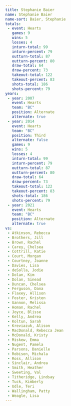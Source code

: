 ```yaml
---
title: Stephanie Baier
name: Stephanie Baier
name-sort: Baier, Stephanie
totals:
 - event: Hearts
   games: 9
   wins: 5
   losses: 4
   inturn-total: 99
   inturn-percent: 79
   outturn-total: 87
   outturn-percent: 80
   draw-total: 64
   draw-percent: 73
   takeout-total: 122
   takeout-percent: 83
   shots-total: 186
   shots-percent: 79
years:
 - year: 2007
   event: Hearts
   team: "BC"
   position: Alternate
   alternate: true
 - year: 2014
   event: Hearts
   team: "BC"
   position: Third
   alternate: false
   games: 9
   wins: 5
   losses: 4
   inturn-total: 99
   inturn-percent: 79
   outturn-total: 87
   outturn-percent: 80
   draw-total: 64
   draw-percent: 73
   takeout-total: 122
   takeout-percent: 83
   shots-total: 186
   shots-percent: 79
 - year: 2021
   event: Hearts
   team: "BC"
   position: Alternate
   alternate: true
vs:
 - Atkinson, Rebecca
 - Brothers, Jill
 - Brown, Rachel
 - Carey, Chelsea
 - Cottrill, Katie
 - Court, Morgan
 - Courtney, Joanne
 - Davies, Lisa
 - deSolla, Jodie
 - Dolan, Kim
 - Dolan, Sinead
 - Duncan, Chelsea
 - Ferguson, Dana
 - Flaxey, Allison
 - Foster, Kristen
 - Gannon, Melissa
 - Homan, Rachel
 - Joyce, Blisse
 - Kelly, Andrea
 - Koltun, Sarah
 - Kreviazuk, Alison
 - MacDonald, Rebecca Jean
 - McDonald, Kristy
 - Miskew, Emma
 - Nugent, Pamela
 - Parsons, Danielle
 - Robison, Michala
 - Ross, Allison
 - Sinclair, Andrea
 - Smith, Heather
 - Sweeting, Val
 - Titheridge, Lindsay
 - Tuck, Kimberly
 - Udle, Teri
 - Wallingham, Patty
 - Weagle, Lisa
---
```

